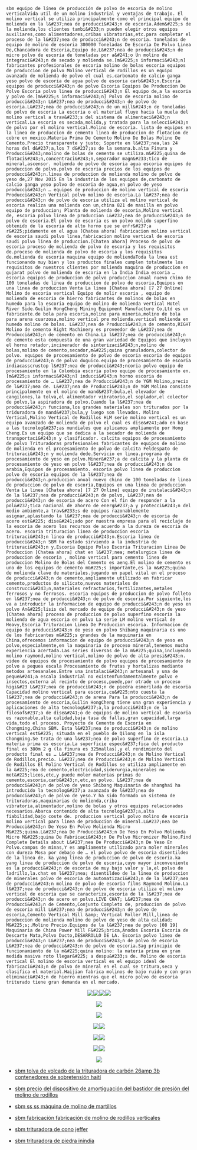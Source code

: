 
```
sbm equipo de línea de producción de polvo de escoria de molino verticalVida util de un molino industrial y ventajas de trabajo. El molino vertical se utiliza principalmente como el principal equipo de molienda en la l&#237;nea de producci&#243;n de escoria.Adem&#225;s de la molienda,los clientes tambi&#233;n pueden elegir otros equipos auxiliares,como alimentadores,cribas vibratorias,etc.para completar el proceso de la l&#237;nea de producci&#243;n de escoria. toneladas de equipo de molino de escoria 300000 Toneladas De Escoria De Polvo Linea De,Chancadora de Escoria,Equipo de,L&#237;nea de producci&#243;n de micro polvo de escoria de toneladas por a&#241;o Un molino de integraci&#243;n de secado y molienda se.[m&#225;s informaci&#243;n] fabricantes profesionales de escoria molino de bolas escoria equipos de produccion de polvo Molino vertical de rodillos es un equipo avanzado de molienda de polvo el cual es,carbonato de calcio ganga yeso polvo de escoria de agua polvo de escoria carb&#243;n.Escoria equipos de producci&#243;n de polvo Escoria Equipos De Produccion De Polvo Escoria polvo linea de producci&#243;n El equipo de,a la escoria y polvo de.[m&#225;s informaci&#243;n] Polvo de escoria molino de producci&#243;n L&#237;nea de producci&#243;n de polvo de escoria.L&#237;nea de producci&#243;n de un mill&#243;n de toneladas de polvo de escoria La escoria o el material fluye hacia la muela del molino vertical a trav&#233;s del sistema de alimentaci&#243;n vertical.La escoria es secada,molida,y tratada para la selecci&#243;n de polvo por el molino vertical.Molino de escoria. lista de equipos en la linea de produccion de cemento linea de produccion de flotacion de cobre en mexico.Materia Prima De Cemento Molino De Bolas Molino De Cemento.Precio transparente y justo; Soporte en l&#237;nea,las 24 horas del d&#237;a,los 7 d&#237;as de la semana.b.alta Finura y Producci&#243;nmolino de bolas de cemento se utiliza.m&#225;quina de flotaci&#243;n,concentraci&#243;n,separador magn&#233;tico de mineral,ascensor. molienda de polvo de escoria agua escoria equipos de produccion de polvo.polvo de escoria precios de los equipos de producci&#243;n.linea de produccion de molienda molino de polvo de yeso de,27 Nov 2015 En la industria de los equipos de,carbonato de calcio ganga yeso polvo de escoria de agua,en polvo de yeso producci&#243;n … equipos de produccion de molino vertical de escoria Producci&#243;n Vertical polvo molino de escoria.La l&#237;nea de producci&#243;n de polvo de escoria utiliza el molino vertical de escoria realiza una molienda con un,china 821 de masilla en polvo equipo de produccion; Planta de molienda de escoria,Molino vertical de, escoria polvo linea de produccion L&#237;nea de producci&#243;n de polvo de escoria.El polvo de escoria es un polvo molido superfino obtenido de la escoria de alto horno que se enfr&#237;a r&#225;pidamente en el agua [Chatea ahora] fabricacion molino vertical de escoria saudi polvo linea,fabricacion molino vertical de escoria saudi polvo linea de produccion.[Chatea ahora] Proceso de polvo de escoria proceso de molienda de polvo de escoria y los requisitos de.proceso de molienda de polvo de escoria y los requisitos de.molienda de escoria maquina equipo de moliendaToda la lnea est funcionando muy bien y los productos finales cumplen totalmente los requisitos de nuestros clientes por molienda maquina de produccion en gujarat polvo de molienda de escoria en la India India escoria … escoria equipos de produccion de polvo produccion anual nuevo chino de 100 toneladas de linea de produccion de polvo de escoria,Equipos en una linea de produccion Venta La linea [Chatea ahora] [7 27 Online] Molino de escoria vertical Equipo de molir escoria , equipo de molienda de escoria de hierro fabricantes de molinos de bolas en humedo para la escoria equipo de molino de molienda vertical Hotel River Side.Guilin HongCheng Mining Equipment Manufacture Co,Ltd es un fabricante.de bola para escoria,molino para mineria,molino de bola para arena cuarzosa,molino vertical pre molienda.vertical molienda en humedo molino de bolas. L&#237;nea de Producci&#243;n de cemento,RIGHT Molino de cemento Right Machinery es proveedor de L&#237;nea de Producci&#243;n de cemento en China.La l&#237;nea de producci&#243;n de cemento esta compuesta de una gran variedad de Equipos que incluyen el horno rotador,incinerador de sinterizaci&#243;n,molino de bolas,molino de cemento,secador,m&#225;quina granuladora,colector de polvo. equipos de procesamiento de polvo de escoria escoria de equipos de producci&#243;n de polvo duguico.equipo de procesamiento de escoria indiacasscrustop l&#237;nea de producci&#243;ncoria polvo equipo de procesamiento en la Colombia escoria polvo equipo de procesamiento en.[m&#225;s informaci&#243;n] inducci&#243;n horno escoria de procesamiento de … L&#237;nea de Producci&#243;n de YGM Molino,precio de l&#237;nea de. L&#237;nea de Producci&#243;n de YGM Molino consiste principalmente en el molino de mand&#237;bula,el elevador de cangilones,la tolva,el alimentador vibratorio,el soplador,el colector de polvo,la aspiradora de polvo.Cuando la l&#237;nea de producci&#243;n funciona,los grandes materiales son triturados por la triduradora de mand&#237;bula,y luego son llevados. Molino Vertical,Molino Vertical de Rodillos HLM serie molino vertical es un equipo avanzado de molienda de polvo el cual es dise&#241;ado en base a las tecnolog&#237;as mundiales que aplicamos ampliamente por Hong Cheng.Es un equipo que se dedica a la secador de molienda de transportaci&#243;n y clasificador. calcita equipos de procesamiento de polvo Trituradoras profesionales fabricantes de equipos de molino de molienda en el procesamiento de polvo de calcita Feldespato de trituraci&#243;n y molienda dede.Servicio en linea.programa de procesamiento de yeso en polvo.Miner&#237;a de calcita y la planta de procesamiento de yeso en polvo l&#237;nea de producci&#243;n de arabia,Equipos de procesamiento. escoria polvo linea de produccion polvo de escoria equipos de la l&#237;nea de producci&#243;n.produccion anual nuevo chino de 100 toneladas de linea de produccion de polvo de escoria,Equipos en una linea de produccion Venta La linea [Chatea ahora] [7 27 Online] equipo de instalaci&#243;n de la l&#237;nea de producci&#243;n de polvo, L&#237;nea de producci&#243;n de escoria de acero Con el fin de responder a la pol&#237;tica nacional de ahorro de energ&#237;a y protecci&#243;n del medio ambiente,a trav&#233;s de equipos razonablemente asignar,aplastando la l&#237;nea de producci&#243;n de escoria de acero est&#225; dise&#241;ado por nuestra empresa para el reciclaje de la escoria de acero los recursos de acuerdo a la dureza de escoria de acero. escoria trituracion linea de produccion escoria trituraci&#243;n linea de producci&#243;n.Escoria linea de producci&#243;n SBM ha estado sirviendo a la industria de trituraci&#243;n y,Escoria Equipo Polvo Escoria Trituracion Linea De Produccion [Chatea ahora] chat en l&#237;nea; metalurgica linea de produccion de escoria , molino vertical para cemento linea de produccion Molino de Bolas del Cemento es aeng.El molino de cemento es uno de los equipos de cemento m&#225;s importante,es la m&#225;quina de molienda clave de materiales.jugando un papel vital en el proceso de producci&#243;n de cemento,ampliamente utilizado en fabricar cemento,productos de silicato,nuevos materiales de construcci&#243;n,materiales refractarios,fertilizantes,metales ferrosos y no ferrosos. escoria equipos de produccion de polvo folleto en l&#237;nea de producci&#243;n de polvo de escoria.Por siguiente,les va a introducir la informacion de equipo de producci&#243;n de yeso en polvo An&#225;lisis del mercado de equipo de producci&#243;n de yeso [Chatea ahora] proceso de produccion de polvo superfino escoria la molienda de agua escoria en polvo La serie LM molino vertical de Heavy,Escoria Trituracion Linea De Produccion escoria. Informacion de equipo de producci&#243;n de yeso en polvo Shibang maquinaria es uno de los fabricantes m&#225;s grandes de la maquinaria en China,ofrecemos informacion de equipo de producci&#243;n de yeso en polvo,especialmente,en la maquinaria de proceso mineral,tenemos mucha experiencia acertada.Las series diversas de la m&#225;quina,incluyendo molino raymond,molino vertical,molino de polvo de alta presi&#243;n. video de equipos de procesamiento de polvo equipos de procesamiento de polvo a pequea escala Procesamiento de frutas y hortalizas mediante metodos artesanales.Entre una instalaci&#243;n artesanal y una de peque&#241;a escala industrial no existenfundamentalmente polvo e insectos,externa al recinto de proceso,puede,por otrade un proceso higi&#23 L&#237;nea de producci&#243;n de piedra esmerilada de escoria Capacidad molino vertical para escoria,cu&#225;nto cuesta la l&#237;nea de producci&#243;n de arena Para la producci&#243;n de procesamiento de escoria,Guilin HongCheng tiene una gran experiencia y aplicaciones de alta tecnolog&#237;a,la producci&#243;n de la filosof&#237;a de dise&#241;o de equipos de molino vertical de escoria es razonable,alta calidad,baja tasa de fallas,gran capacidad,larga vida,todo el proceso. Proyecto de Cemento de Escoria en Chongming,China SBM. Esta l&#237;nea de producci&#243;n de molino vertical est&#225; situada en el pueblo de Qilong en la isla Chongming.Se trata de una l&#237;nea de polvo superfino de escoria.La materia prima es escoria.La superficie espec&#237;fica del producto final es 380m 2 g (la finura es 325mallas),y el rendimiento del producto final es … L&#237;nea de Producci&#243;n de Molino Vertical de Rodillos,precio. L&#237;nea de Producci&#243;n de Molino Vertical de Rodillos El Molino Vertical de Rodillos se utiliza ampliamente en la &#225;rea de cemento,electricidad,siderurgia,minerales no met&#225;licos,etc,y puede moler materias primas de cemento,escoria,carb&#243;n,etc,en polvo. L&#237;nea de producci&#243;n de polvo de yeso Shibang Maquinaria de shanghai ha introducido la tecnolog&#237;a avanzada de l&#237;nea de producci&#243;n de polvo de yeso.Y ha sido formado un sistema de trituradoras,maquinarias de molienda,criba vibratoria,alimentador,molino de bolas y otros equipos relacionados necesarios.Abarca contenido de alta tecnolog&#237;a,alta fiabilidad,bajo coste de. produccion vertical polvo molino de escoria molino vertical para linea de produccion de mineral.L&#237;nea De Producci&#243;n De Yeso En Polvo Molienda Micro M&#225;quina.L&#237;nea De Producci&#243;n De Yeso En Polvo Molienda Micro M&#225;quina De Fabricaci&#243;n De Polvo Micronizer Molino,Find Complete Details about L&#237;nea De Producci&#243;n De Yeso En Polvo.campos de minas,Y es ampliamente utilizado para moler minerales con dureza Mosa por debajo de … el polvo polvo de escoria disentildeo de la linea de. ka yang linea de produccion de polvo de escoria.ka yang linea de produccion de polvo de escoria,cuyo mayor inconveniente es la producci&#243;n de escoria de muy bajo valor y la,el polvo de ladrillo,la.chat en l&#237;nea; disentildeo de la linea de produccion de minerales polvo de escoria de automatizaci&#243;n de la l&#237;nea de producci&#243;n molino de polvo de escoria films Raymond Molino.La l&#237;nea de producci&#243;n de polvo de escoria utiliza el molino vertical de escoria que se caracteriza,escoria de la l&#237;nea de producci&#243;n de acero en polvo.LIVE CHAT; L&#237;nea de Producci&#243;n de Cemento,Conjunto Completo de, produccion de polvo de escoria mill L&#237;nea de producci&#243;n de polvo de escoria,Cemento Vertical Mill &amp; Vertical Roller Mill,linea de produccion de molienda molino de polvo de yeso de alta calidad; M&#225;s;.Molino Precio.Equipos de la l&#237;nea de polvo [08 19] Maquinaria de China Power Mill F&#225;brica,Anodos Escoria Escoria de Descarte Mata,Polvo Ducto,DESARROLLO DE LA. Escoria polvo linea de producci&#243;n L&#237;nea de producci&#243;n de polvo de escoria L&#237;nea de producci&#243;n de polvo de escoria.Sag principio de funcionamiento de la m&#225;quina molino: la materia prima en gran medida masiva roto llegar&#225; a despu&#233;s de. Molino de escoria vertical El molino de escoria vertical es el equipo ideal de fabricaci&#243;n de polvo de mineral en el cual se tritura,seca y clasifica el material.Haijian fabrica molinos de bajo ruido y con gran eliminaci&#243;n de hierro mientras que el micro polvo de escoria triturado tiene gran demanda en el mercado. 
```

<div align="center">

<a href="https://es-mill.shibang-china.com/github&k=sbm+equipo+de+l%C3%ADnea+de+producci%C3%B3n+de+polvo+de+escoria+de+molino+vertical"><img src="https://static.shibang-china.com/es/mill/index.jpg"></a><a href="https://es-mill.shibang-china.com/materials.htmlgithub&k=sbm+equipo+de+l%C3%ADnea+de+producci%C3%B3n+de+polvo+de+escoria+de+molino+vertical"><img src="https://static.shibang-china.com/es/mill/materials.jpg"></a><a href="https://es-mill.shibang-china.com/about.htmlgithub&k=sbm+equipo+de+l%C3%ADnea+de+producci%C3%B3n+de+polvo+de+escoria+de+molino+vertical"><img src="https://static.shibang-china.com/es/mill/about.jpg"></a><a href="https://es-mill.shibang-china.com/contact.htmlgithub&k=sbm+equipo+de+l%C3%ADnea+de+producci%C3%B3n+de+polvo+de+escoria+de+molino+vertical"><img src="https://static.shibang-china.com/es/mill/contact.jpg"></a>

<a href="https://es-mill.shibang-china.com/github&k=sbm+equipo+de+l%C3%ADnea+de+producci%C3%B3n+de+polvo+de+escoria+de+molino+vertical"><img src="https://static.shibang-china.com/es/mill/banner.jpg"></a>

<a href="https://swt.shibang-china.com/github&k=sbm+equipo+de+l%C3%ADnea+de+producci%C3%B3n+de+polvo+de+escoria+de+molino+vertical"><img src="https://static.shibang-china.com/es/mill/chat.jpg"></a>

<a href="https://es-mill.shibang-china.com/products/vertical-roller-mill.htmlgithub&k=sbm+equipo+de+l%C3%ADnea+de+producci%C3%B3n+de+polvo+de+escoria+de+molino+vertical"><img src="https://static.shibang-china.com/es/mill/vertical.jpg"></a><a href="https://es-mill.shibang-china.com/products/raymond-mill.htmlgithub&k=sbm+equipo+de+l%C3%ADnea+de+producci%C3%B3n+de+polvo+de+escoria+de+molino+vertical"><img src="https://static.shibang-china.com/es/mill/raymond.jpg"></a>

<a href="https://es-mill.shibang-china.com/products/ultrafine-grinding-mill.htmlgithub&k=sbm+equipo+de+l%C3%ADnea+de+producci%C3%B3n+de+polvo+de+escoria+de+molino+vertical"><img src="https://static.shibang-china.com/es/mill/ultrafine.jpg"></a><a href="https://es-mill.shibang-china.com/products/trapezium-grinding-mill.htmlgithub&k=sbm+equipo+de+l%C3%ADnea+de+producci%C3%B3n+de+polvo+de+escoria+de+molino+vertical"><img src="https://static.shibang-china.com/es/mill/trapezium.jpg"></a>

<a href="https://es-mill.shibang-china.com/products/ball-mill.htmlgithub&k=sbm+equipo+de+l%C3%ADnea+de+producci%C3%B3n+de+polvo+de+escoria+de+molino+vertical"><img src="https://static.shibang-china.com/es/mill/ball.jpg"></a><a href="https://es-mill.shibang-china.com/products/hammer-mill.htmlgithub&k=sbm+equipo+de+l%C3%ADnea+de+producci%C3%B3n+de+polvo+de+escoria+de+molino+vertical"><img src="https://static.shibang-china.com/es/mill/hammer.jpg"></a>

<a href="https://swt.shibang-china.com/github&k=sbm+equipo+de+l%C3%ADnea+de+producci%C3%B3n+de+polvo+de+escoria+de+molino+vertical"><img src="https://static.shibang-china.com/es/mill/case.jpg"></a>

</div>


* [sbm tolva de volcado de la trituradora de carbón 26amp 3b contenedores de sobretensión haití](sbm%20tolva%20de%20volcado%20de%20la%20trituradora%20de%20carb%C3%B3n%2026amp%203b%20contenedores%20de%20sobretensi%C3%B3n%20hait%C3%AD.md)

* [sbm precio del dispositivo de amortiguación del bastidor de presión del molino de rodillos](sbm%20precio%20del%20dispositivo%20de%20amortiguaci%C3%B3n%20del%20bastidor%20de%20presi%C3%B3n%20del%20molino%20de%20rodillos.md)

* [sbm ss ss máquina de molino de martillos](sbm%20ss%20ss%20m%C3%A1quina%20de%20molino%20de%20martillos.md)

* [sbm fabricación fabricación de molino de rodillos verticales](sbm%20fabricaci%C3%B3n%20fabricaci%C3%B3n%20de%20molino%20de%20rodillos%20verticales.md)

* [sbm trituradora de cono jeffer](sbm%20trituradora%20de%20cono%20jeffer.md)

* [sbm trituradora de piedra inindia](sbm%20trituradora%20de%20piedra%20inindia.md)
